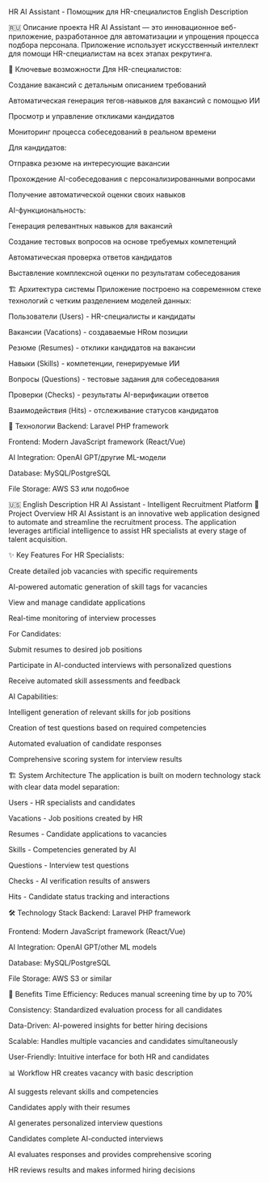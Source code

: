 HR AI Assistant - Помощник для HR-специалистов
English Description

🇷🇺 Описание проекта
HR AI Assistant — это инновационное веб-приложение, разработанное для автоматизации и упрощения процесса подбора персонала. Приложение использует искусственный интеллект для помощи HR-специалистам на всех этапах рекрутинга.

🎯 Ключевые возможности
Для HR-специалистов:

Создание вакансий с детальным описанием требований

Автоматическая генерация тегов-навыков для вакансий с помощью ИИ

Просмотр и управление откликами кандидатов

Мониторинг процесса собеседований в реальном времени

Для кандидатов:

Отправка резюме на интересующие вакансии

Прохождение AI-собеседования с персонализированными вопросами

Получение автоматической оценки своих навыков

AI-функциональность:

Генерация релевантных навыков для вакансий

Создание тестовых вопросов на основе требуемых компетенций

Автоматическая проверка ответов кандидатов

Выставление комплексной оценки по результатам собеседования

🏗️ Архитектура системы
Приложение построено на современном стеке технологий с четким разделением моделей данных:

Пользователи (Users) - HR-специалисты и кандидаты

Вакансии (Vacations) - создаваемые HRом позиции

Резюме (Resumes) - отклики кандидатов на вакансии

Навыки (Skills) - компетенции, генерируемые ИИ

Вопросы (Questions) - тестовые задания для собеседования

Проверки (Checks) - результаты AI-верификации ответов

Взаимодействия (Hits) - отслеживание статусов кандидатов

🚀 Технологии
Backend: Laravel PHP framework

Frontend: Modern JavaScript framework (React/Vue)

AI Integration: OpenAI GPT/другие ML-модели

Database: MySQL/PostgreSQL

File Storage: AWS S3 или подобное

<a name="english-description"></a>

🇺🇸 English Description
HR AI Assistant - Intelligent Recruitment Platform
📖 Project Overview
HR AI Assistant is an innovative web application designed to automate and streamline the recruitment process. The application leverages artificial intelligence to assist HR specialists at every stage of talent acquisition.

✨ Key Features
For HR Specialists:

Create detailed job vacancies with specific requirements

AI-powered automatic generation of skill tags for vacancies

View and manage candidate applications

Real-time monitoring of interview processes

For Candidates:

Submit resumes to desired job positions

Participate in AI-conducted interviews with personalized questions

Receive automated skill assessments and feedback

AI Capabilities:

Intelligent generation of relevant skills for job positions

Creation of test questions based on required competencies

Automated evaluation of candidate responses

Comprehensive scoring system for interview results

🏗️ System Architecture
The application is built on modern technology stack with clear data model separation:

Users - HR specialists and candidates

Vacations - Job positions created by HR

Resumes - Candidate applications to vacancies

Skills - Competencies generated by AI

Questions - Interview test questions

Checks - AI verification results of answers

Hits - Candidate status tracking and interactions

🛠️ Technology Stack
Backend: Laravel PHP framework

Frontend: Modern JavaScript framework (React/Vue)

AI Integration: OpenAI GPT/other ML models

Database: MySQL/PostgreSQL

File Storage: AWS S3 or similar

🌟 Benefits
Time Efficiency: Reduces manual screening time by up to 70%

Consistency: Standardized evaluation process for all candidates

Data-Driven: AI-powered insights for better hiring decisions

Scalable: Handles multiple vacancies and candidates simultaneously

User-Friendly: Intuitive interface for both HR and candidates

📊 Workflow
HR creates vacancy with basic description

AI suggests relevant skills and competencies

Candidates apply with their resumes

AI generates personalized interview questions

Candidates complete AI-conducted interviews

AI evaluates responses and provides comprehensive scoring

HR reviews results and makes informed hiring decisions